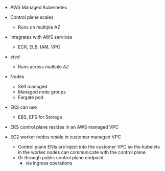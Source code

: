 - AWS Managed Kubernetes
- Control plane scales
	- Runs on multiple AZ
- Integrates with AWS services
	- ECR, ELB, IAM, VPC
- etcd
	- Runs across multiple AZ
- Nodes
	- Self managed
	- Managed node groups
	- Fargate pod
- EKS can use
	- EBS, EFS for Storage

- EKS control plane resides in an AWS managed VPC
- EC2 worker nodes reside in customer managed VPC
	- Control plane ENIs are inject into the customer VPC so the kubelets in the worker nodes can communicate with the control plane
	- Or through public control plane endpoint
		- via ingress operations